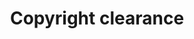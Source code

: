 ---
title: Copyright clearance
longTitle: 'Copyright clearance'
tags:
- gccommon
french:
- "[[Affranchissement des droits]]"
scopeNote:
- "The process of identifying if a literary musical o"
---